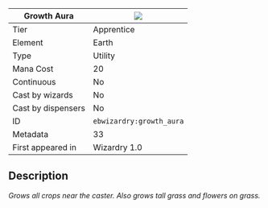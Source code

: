 | Growth Aura |![](https://github.com/Electroblob77/Wizardry/blob/1.12.2/src/main/resources/assets/ebwizardry/textures/spells/growth_aura.png)|
|---|---|
| Tier | Apprentice |
| Element | Earth |
| Type | Utility |
| Mana Cost | 20 |
| Continuous | No |
| Cast by wizards | No |
| Cast by dispensers | No |
| ID | `ebwizardry:growth_aura` |
| Metadata | 33 |
| First appeared in | Wizardry 1.0 |
## Description
_Grows all crops near the caster. Also grows tall grass and flowers on grass._